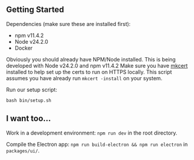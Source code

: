 ## Getting Started

Dependencies (make sure these are installed first):
- npm  v11.4.2
- Node v24.2.0
- Docker

Obviously you should already have NPM/Node installed. This is being developed with Node v24.2.0 and npm v11.4.2
Make sure you have [mkcert](https://github.com/FiloSottile/mkcert) installed to help set up the certs to run on HTTPS locally. This script assumes you have already run `mkcert -install` on your system. 

Run our setup script:
```
bash bin/setup.sh
```

## I want too...

Work in a development environment: `npm run dev` in the root directory.

Compile the Electron app: `npm run build-electron && npm run electron` in `packages/ui/`.